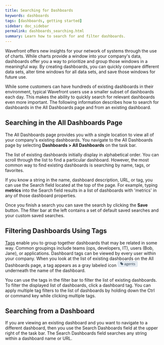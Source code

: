 ```yaml
---
title: Searching for Dashboards
keywords: dashboards
tags: [dashboards, getting started]
sidebar: doc_sidebar
permalink: dashboards_searching.html
summary: Learn how to search for and filter dashboards.
---
```

Wavefront offers new insights for your network of systems through the use of charts. While charts provide a window into your company's data, dashboards offer you a way to prioritize and group those windows in a meaningful way. By creating dashboards, you can quickly compare different data sets, alter time windows for all data sets, and save those windows for future use.
 
While some customers can have hundreds of existing dashboards in their environment, typical Wavefront users use a smaller subset of dashboards each day. This makes the ability to quickly search for relevant dashboards even more important. The following information describes how to search for dashboards in the All Dashboards page and from an existing dashboard.
 
## Searching in the All Dashboards Page
 
The All Dashboards page provides you with a single location to view all of your company's existing dashboards. You navigate to the All Dashboards page by selecting **Dashboards > All Dashboards** on the task bar.
 
The list of existing dashboards initially display in alphabetical order. You can scroll through the list to find a particular dashboard.  However, the most common way to find existing dashboards is searching by name, tags, or favorites.
 
If you know a string in the name, dashboard description, URL, or tag, you can use the Search field located at the top of the page. For example, typing **metrics** into the Search field results in a list of dashboards with 'metrics' in any of those dashboard properties.
 
Once you finish a search you can save the search by clicking the **Save** button.  The filter bar at the left contains a set of default saved searches and your custom saved searches.
 
## Filtering Dashboards Using Tags
 
[Tags](tags_overview.html) enable you to group together dashboards that may be related in some way. Common groupings include teams (ops, developers, IT), users (Bob, Jane), or applications. Dashboard tags can be viewed by every user within your company. When you look at the list of existing dashboards on the All Dashboards page, a tag appears as a gray labeled icon ![tag](images/tag.png#inline) underneath the name of the dashboard.

You can use the tags in the filter bar to filter the list of existing dashboards. To filter the displayed list of dashboards, click a dashboard tag. You can apply multiple tag filters to the list of dashboards by holding down the Ctrl or command key while clicking multiple tags.

## Searching from a Dashboard
If you are viewing an existing dashboard and you want to navigate to a different dashboard, then you use the Search Dashboards field at the upper right of the task bar. The Search Dashboards field searches any string within a dashboard name or URL.
 



